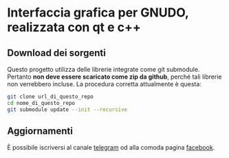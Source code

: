 # Interfaccia grafica per GNUDO, realizzata con qt e c++


## Download dei sorgenti

Questo progetto utilizza delle librerie integrate come git submodule. Pertanto __non deve essere scaricato come zip da github__, perché tali librerie non verrebbero incluse. La procedura corretta attualmente è questa:

```bash
git clone url_di_questo_repo
cd nome_di_questo_repo
git submodule update --init --recursive
```

## Aggiornamenti

È possibile iscriversi al canale [telegram](https://telegram.me/matteoalessiocarrara) 
od alla comoda pagina [facebook](https://www.facebook.com/matteoalessiocarrara).

